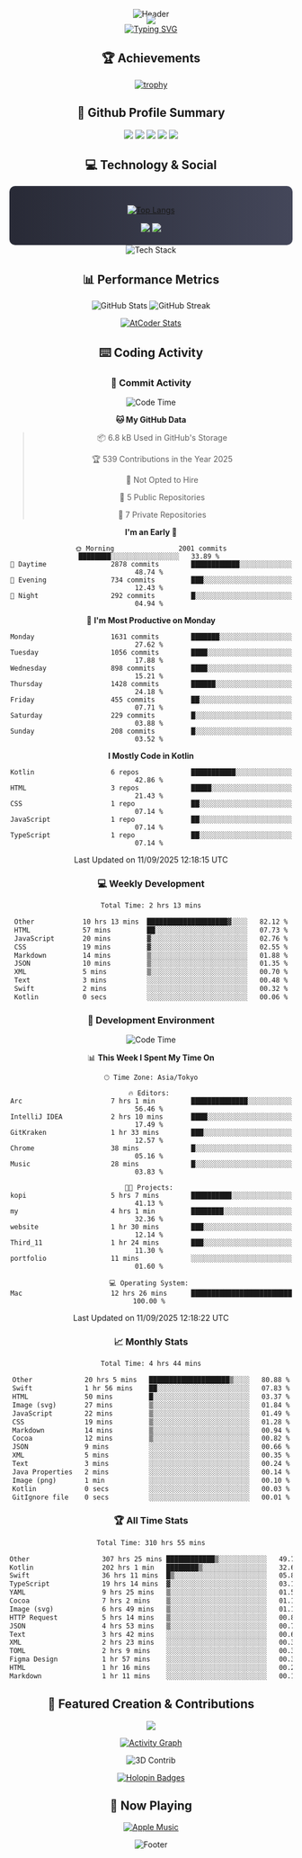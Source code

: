 <div align="center">
  
![Header](https://capsule-render.vercel.app/api?type=waving&color=gradient&customColorList=12&height=300&section=header&text=Welcome%20to%20Batapii's%20Universe&fontSize=50&animation=fadeIn&fontAlignY=40&desc=Android%20Developer%20|%20Kotlin%20LOVE%20)

<div style="margin-top: -20px;">
  <img src="https://readme-typing-svg.herokuapp.com/?lines=Crafting+Android+Experiences;Building+Tomorrow's+Apps+Today;Always+Learning,+Always+Growing&font=Fira%20Code&center=true&width=440&height=45&color=f75c7e&vCenter=true&size=22&pause=1000">
</div>

<a href="https://git.io/typing-svg">
  <img src="https://readme-typing-svg.demolab.com?font=Fira+Code&weight=600&size=28&duration=4000&pause=1000&center=true&vCenter=true&width=800&lines=Hey+there!+I'm+Batapii+%F0%9F%91%8B;Android+Developer+from+Japan+%F0%9F%87%AF%F0%9F%87%B5" alt="Typing SVG" />
</a>

## 🏆 Achievements

[![trophy](https://github-profile-trophy.vercel.app/?username=batapii&theme=onestar&no-frame=true&no-bg=true&column=8&rank=SECRET,SSS,SS,S,AAA,AA,A,B,C,?&margin-w=10&margin-h=10)](https://github.com/ryo-ma/github-profile-trophy)

## 🎯 Github Profile Summary

<div align="center">
  <img src="http://github-profile-summary-cards.vercel.app/api/cards/profile-details?username=batapii&theme=radical" />
  <img src="http://github-profile-summary-cards.vercel.app/api/cards/repos-per-language?username=batapii&theme=radical" />
  <img src="http://github-profile-summary-cards.vercel.app/api/cards/most-commit-language?username=batapii&theme=radical" />
  <img src="http://github-profile-summary-cards.vercel.app/api/cards/stats?username=batapii&theme=radical" />
  <img src="http://github-profile-summary-cards.vercel.app/api/cards/productive-time?username=batapii&theme=radical" />
</div>

## 💻 Technology & Social

<div align="center" style="background: linear-gradient(to right, #282A36, #44475A); padding: 20px; border-radius: 10px;">

[![Top Langs](https://github-readme-stats.vercel.app/api/top-langs/?username=batapii
)](https://github.com/anuraghazra/github-readme-stats)

<div style="margin-top: 15px">
<a href="https://github.com/batapii"><img src="https://img.shields.io/github/followers/batapii?style=for-the-badge&logo=github&label=Follow&color=ff6e96&labelColor=282A36"/></a>
<a href="https://twitter.com/batapii3939"><img src="https://img.shields.io/twitter/follow/batapii?style=for-the-badge&logo=twitter&color=1DA1F2&labelColor=282A36&label= Twitter"/></a>
</div>

</div>

<div align="center">
<img src="https://github-readme-tech-stack.vercel.app/api/cards?title=Tech+Stack&align=center&titleAlign=center&fontSize=20&lineHeight=10&lineCount=4&theme=github_dark&width=800&bg=%230D1117&badge=%23161B22&border=%2321262D&titleColor=%2358A6FF&line1=kotlin%2Ckotlin%2C0095D5%3Bandroid%2Candroid%2C00ff00%3Bjetpackcompose%2Cjetpack%2C4285F4%3B&line2=swift%2Cswift%2CFA7343%3Bfirebase%2Cfirebase%2CFFCA28%3Bgithub%2Cgithub%2C181717%3B&line3=typescript%2Ctypescript%2C3178C6%3Bgraphql%2Cgraphql%2CE10098%3Bsupabase%2Csupabase%2C3FCF8E%3B&line4=gradle%2Cgradle%2C02303A%3Bgitkraken%2Cgitkraken%2C179287%3Bpostman%2Cpostman%2CFF6C37%3B" alt="Tech Stack" />
</div>



## 📊 Performance Metrics

<div align="center">

![GitHub Stats](https://github-readme-stats.vercel.app/api?username=batapii&show_icons=true&theme=radical&hide_border=true&bg_color=0D1117)
![GitHub Streak](https://github-readme-streak-stats.herokuapp.com/?user=batapii&theme=radical&hide_border=true&background=0D1117)

[![AtCoder Stats](https://atcoder-readme-stats.vercel.app/stats/batapii3939?theme=dark&show_history=5&width=495)](https://github.com/iwbc-mzk/atcoder-readme-stats)

</div>

## ⌨️ Coding Activity

### 🌟 Commit Activity
<!--START_SECTION:commit-stats-->
![Code Time](http://img.shields.io/badge/Code%20Time-624%20hrs%2057%20mins-blue)

**🐱 My GitHub Data** 

> 📦 6.8 kB Used in GitHub's Storage 
 > 
> 🏆 539 Contributions in the Year 2025
 > 
> 🚫 Not Opted to Hire
 > 
> 📜 5 Public Repositories 
 > 
> 🔑 7 Private Repositories 
 > 
**I'm an Early 🐤** 

```text
🌞 Morning                2001 commits        ████████░░░░░░░░░░░░░░░░░   33.89 % 
🌆 Daytime                2878 commits        ████████████░░░░░░░░░░░░░   48.74 % 
🌃 Evening                734 commits         ███░░░░░░░░░░░░░░░░░░░░░░   12.43 % 
🌙 Night                  292 commits         █░░░░░░░░░░░░░░░░░░░░░░░░   04.94 % 
```
📅 **I'm Most Productive on Monday** 

```text
Monday                   1631 commits        ███████░░░░░░░░░░░░░░░░░░   27.62 % 
Tuesday                  1056 commits        ████░░░░░░░░░░░░░░░░░░░░░   17.88 % 
Wednesday                898 commits         ████░░░░░░░░░░░░░░░░░░░░░   15.21 % 
Thursday                 1428 commits        ██████░░░░░░░░░░░░░░░░░░░   24.18 % 
Friday                   455 commits         ██░░░░░░░░░░░░░░░░░░░░░░░   07.71 % 
Saturday                 229 commits         █░░░░░░░░░░░░░░░░░░░░░░░░   03.88 % 
Sunday                   208 commits         █░░░░░░░░░░░░░░░░░░░░░░░░   03.52 % 
```


**I Mostly Code in Kotlin** 

```text
Kotlin                   6 repos             ███████████░░░░░░░░░░░░░░   42.86 % 
HTML                     3 repos             █████░░░░░░░░░░░░░░░░░░░░   21.43 % 
CSS                      1 repo              ██░░░░░░░░░░░░░░░░░░░░░░░   07.14 % 
JavaScript               1 repo              ██░░░░░░░░░░░░░░░░░░░░░░░   07.14 % 
TypeScript               1 repo              ██░░░░░░░░░░░░░░░░░░░░░░░   07.14 % 
```




 Last Updated on 11/09/2025 12:18:15 UTC
<!--END_SECTION:commit-stats-->

### 💻 Weekly Development
<!--START_SECTION:wakatime-->

```txt
Total Time: 2 hrs 13 mins

Other            10 hrs 13 mins  ████████████████████▓░░░░   82.12 %
HTML             57 mins         ██░░░░░░░░░░░░░░░░░░░░░░░   07.73 %
JavaScript       20 mins         ▓░░░░░░░░░░░░░░░░░░░░░░░░   02.76 %
CSS              19 mins         ▓░░░░░░░░░░░░░░░░░░░░░░░░   02.55 %
Markdown         14 mins         ▒░░░░░░░░░░░░░░░░░░░░░░░░   01.88 %
JSON             10 mins         ▒░░░░░░░░░░░░░░░░░░░░░░░░   01.35 %
XML              5 mins          ▒░░░░░░░░░░░░░░░░░░░░░░░░   00.70 %
Text             3 mins          ░░░░░░░░░░░░░░░░░░░░░░░░░   00.48 %
Swift            2 mins          ░░░░░░░░░░░░░░░░░░░░░░░░░   00.32 %
Kotlin           0 secs          ░░░░░░░░░░░░░░░░░░░░░░░░░   00.06 %
```

<!--END_SECTION:wakatime-->

### 🔨 Development Environment
<!--START_SECTION:dev-stats-->
![Code Time](http://img.shields.io/badge/Code%20Time-624%20hrs%2057%20mins-blue)

📊 **This Week I Spent My Time On** 

```text
🕑︎ Time Zone: Asia/Tokyo

🔥 Editors: 
Arc                      7 hrs 1 min         ██████████████░░░░░░░░░░░   56.46 % 
IntelliJ IDEA            2 hrs 10 mins       ████░░░░░░░░░░░░░░░░░░░░░   17.49 % 
GitKraken                1 hr 33 mins        ███░░░░░░░░░░░░░░░░░░░░░░   12.57 % 
Chrome                   38 mins             █░░░░░░░░░░░░░░░░░░░░░░░░   05.16 % 
Music                    28 mins             █░░░░░░░░░░░░░░░░░░░░░░░░   03.83 % 

🐱‍💻 Projects: 
kopi                     5 hrs 7 mins        ██████████░░░░░░░░░░░░░░░   41.13 % 
my                       4 hrs 1 min         ████████░░░░░░░░░░░░░░░░░   32.36 % 
website                  1 hr 30 mins        ███░░░░░░░░░░░░░░░░░░░░░░   12.14 % 
Third_11                 1 hr 24 mins        ███░░░░░░░░░░░░░░░░░░░░░░   11.30 % 
portfolio                11 mins             ░░░░░░░░░░░░░░░░░░░░░░░░░   01.60 % 

💻 Operating System: 
Mac                      12 hrs 26 mins      █████████████████████████   100.00 % 
```


 Last Updated on 11/09/2025 12:18:22 UTC
<!--END_SECTION:dev-stats-->

### 📈 Monthly Stats
<!--START_SECTION:wakamonth-->

```txt
Total Time: 4 hrs 44 mins

Other             20 hrs 5 mins   ████████████████████▒░░░░   80.88 %
Swift             1 hr 56 mins    ██░░░░░░░░░░░░░░░░░░░░░░░   07.83 %
HTML              50 mins         █░░░░░░░░░░░░░░░░░░░░░░░░   03.37 %
Image (svg)       27 mins         ▒░░░░░░░░░░░░░░░░░░░░░░░░   01.84 %
JavaScript        22 mins         ▒░░░░░░░░░░░░░░░░░░░░░░░░   01.49 %
CSS               19 mins         ▒░░░░░░░░░░░░░░░░░░░░░░░░   01.28 %
Markdown          14 mins         ▒░░░░░░░░░░░░░░░░░░░░░░░░   00.94 %
Cocoa             12 mins         ▒░░░░░░░░░░░░░░░░░░░░░░░░   00.82 %
JSON              9 mins          ░░░░░░░░░░░░░░░░░░░░░░░░░   00.66 %
XML               5 mins          ░░░░░░░░░░░░░░░░░░░░░░░░░   00.35 %
Text              3 mins          ░░░░░░░░░░░░░░░░░░░░░░░░░   00.24 %
Java Properties   2 mins          ░░░░░░░░░░░░░░░░░░░░░░░░░   00.14 %
Image (png)       1 min           ░░░░░░░░░░░░░░░░░░░░░░░░░   00.10 %
Kotlin            0 secs          ░░░░░░░░░░░░░░░░░░░░░░░░░   00.03 %
GitIgnore file    0 secs          ░░░░░░░░░░░░░░░░░░░░░░░░░   00.01 %
```

<!--END_SECTION:wakamonth-->

### 🏆 All Time Stats
<!--START_SECTION:wakaalltime-->

```txt
Total Time: 310 hrs 55 mins

Other                  307 hrs 25 mins ████████████▒░░░░░░░░░░░░   49.72 %
Kotlin                 202 hrs 1 min   ████████▒░░░░░░░░░░░░░░░░   32.67 %
Swift                  36 hrs 11 mins  █▒░░░░░░░░░░░░░░░░░░░░░░░   05.85 %
TypeScript             19 hrs 14 mins  ▓░░░░░░░░░░░░░░░░░░░░░░░░   03.11 %
YAML                   9 hrs 25 mins   ▒░░░░░░░░░░░░░░░░░░░░░░░░   01.52 %
Cocoa                  7 hrs 2 mins    ▒░░░░░░░░░░░░░░░░░░░░░░░░   01.14 %
Image (svg)            6 hrs 49 mins   ▒░░░░░░░░░░░░░░░░░░░░░░░░   01.10 %
HTTP Request           5 hrs 14 mins   ▒░░░░░░░░░░░░░░░░░░░░░░░░   00.85 %
JSON                   4 hrs 53 mins   ▒░░░░░░░░░░░░░░░░░░░░░░░░   00.79 %
Text                   3 hrs 42 mins   ░░░░░░░░░░░░░░░░░░░░░░░░░   00.60 %
XML                    2 hrs 23 mins   ░░░░░░░░░░░░░░░░░░░░░░░░░   00.39 %
TOML                   2 hrs 9 mins    ░░░░░░░░░░░░░░░░░░░░░░░░░   00.35 %
Figma Design           1 hr 57 mins    ░░░░░░░░░░░░░░░░░░░░░░░░░   00.32 %
HTML                   1 hr 16 mins    ░░░░░░░░░░░░░░░░░░░░░░░░░   00.21 %
Markdown               1 hr 11 mins    ░░░░░░░░░░░░░░░░░░░░░░░░░   00.19 %
```

<!--END_SECTION:wakaalltime-->


## 🌟 Featured Creation & Contributions

<div align="center">
  <a href="https://github.com/batapii/ToDoSNS">
    <img src="https://github-readme-stats.vercel.app/api/pin/?username=batapii&repo=ToDoSNS&theme=radical&hide_border=true&bg_color=0D1117" />
  </a>

[![Activity Graph](https://github-readme-activity-graph.vercel.app/graph?username=batapii&custom_title=Contribution%20Graph&hide_border=true&theme=radical&bg_color=0D1117)](https://github.com/ashutosh00710/github-readme-activity-graph)

![3D Contrib](./profile-3d-contrib/profile-night-rainbow.svg)

[![Holopin Badges](https://holopin.me/batapii)](https://holopin.io/@batapii)

</div>

## 🎵 Now Playing

<div align="center">
  
[![Apple Music](https://music-profile.rayriffy.com/theme/dark.svg?uid=001005.6598667d2ffd4a10a4f429edd0ba24c4.1156)](https://github.com/rayriffy/apple-music-github-profile)

</div>

![Footer](https://capsule-render.vercel.app/api?type=waving&color=gradient&customColorList=12&height=100&section=footer)

</div>
